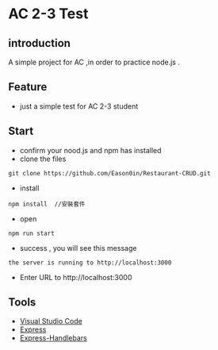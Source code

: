  # AC 2-3 Test

## introduction 
A simple project for AC ,in order to practice node.js .

## Feature
- just a simple test for AC 2-3 student

## Start
- confirm your nood.js and npm has installed
- clone the files
```
git clone https://github.com/Eason0in/Restaurant-CRUD.git
```

- install
```
npm install  //安裝套件
``` 

- open
```
npm run start
```

- success , you will see this message
```
the server is running to http://localhost:3000
```

- Enter URL to http://localhost:3000

## Tools
- [Visual Studio Code](https://code.visualstudio.com/)
- [Express](https://www.npmjs.com/package/express)
- [Express-Handlebars](https://www.npmjs.com/package/express-handlebars)